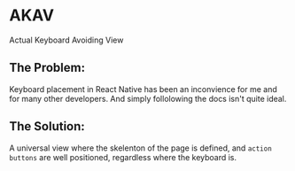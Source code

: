 # AKAV
Actual Keyboard Avoiding View

## The Problem:
Keyboard placement in React Native has been an inconvience for me and for many other developers. And simply follolowing the docs isn't quite ideal.

## The Solution:
A universal view where the skelenton of the page is defined, and `action buttons` are well positioned, regardless where the keyboard is.

